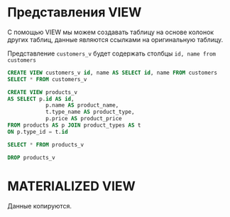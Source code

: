 # Представления VIEW
С помощью VIEW мы можем создавать таблицу на основе колонок других таблиц, данные являются ссылками на оригинальную таблицу.

Представление `customers_v` будет содержать столбцы `id, name from customers`
```sql
CREATE VIEW customers_v id, name AS SELECT id, name FROM customers
SELECT * FROM customers_v
```

```sql
CREATE VIEW products_v
AS SELECT p.id AS id,
			p.name AS product_name,
			t.type_name AS product_type,
			p.price AS product_price
FROM products AS p JOIN product_types AS t
ON p.type_id = t.id

SELECT * FROM products_v

DROP products_v
```

# MATERIALIZED VIEW
Данные копируются.